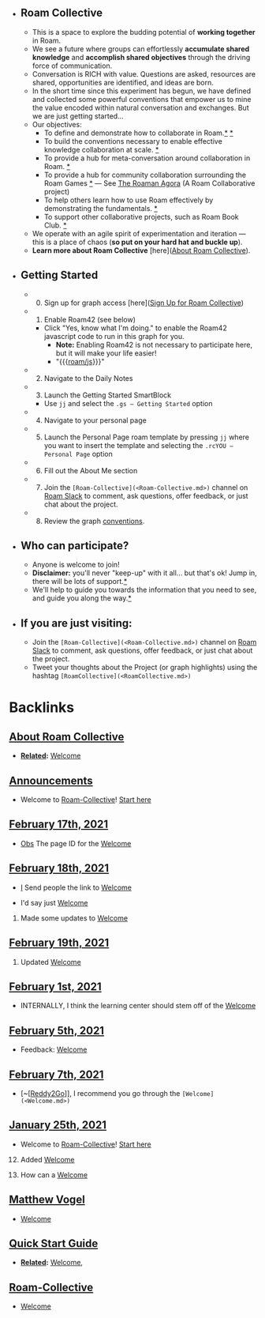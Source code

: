 - ## Roam Collective
    - This is a space to explore the budding potential of **working together** in Roam.
    - We see a future where groups can effortlessly __accumulate shared knowledge__ and __accomplish shared objectives__ through the driving force of communication.
    - Conversation is RICH with value. Questions are asked, resources are shared, opportunities are identified, and ideas are born. 
    - In the short time since this experiment has begun, we have defined and collected some powerful conventions that empower us to mine the value encoded within natural conversation and exchanges. But we are just getting started...
    - Our objectives:
        - To define and demonstrate how to collaborate in Roam.[*](((-VfLPtkvE))) [*](((dunAq0mq-)))
        - To build the conventions necessary to enable effective knowledge collaboration at scale. [*](((Ph6GmvSym)))
        - To provide a hub for meta-conversation around collaboration in Roam. [*](((eANvlBt9C)))
        - To provide a hub for community collaboration surrounding the Roam Games [*](((J3g3yeNQW))) — See [The Roaman Agora](https://roamresearch.com/#/app/The-Roaman-Agora/page/wujSyfjAu) (A Roam Collaborative project)
        - To help others learn how to use Roam effectively by demonstrating the fundamentals.  [*](((atERD5myP)))
        - To support other collaborative projects, such as Roam Book Club. [*](((kpwuAoflN)))
    - We operate with an agile spirit of experimentation and iteration — this is a place of chaos (**so put on your hard hat and buckle up**).
    - __Learn more about Roam Collective__ [here]([About Roam Collective](<About Roam Collective.md>)).
- ## Getting Started
    - 0. Sign up for graph access [here]([Sign Up for Roam Collective](<Sign Up for Roam Collective.md>))
    - 1. Enable Roam42 (see below)
        - Click "Yes, know what I'm doing." to enable the Roam42 javascript code to run in this graph for you.
            - **Note:** Enabling Roam42 is not necessary to participate here, but it will make your life easier!
            - "{{{[roam/js](<roam/js.md>)}}}"
    - 2. Navigate to the Daily Notes
    - 3. Launch the Getting Started SmartBlock 
        - Use `jj` and select the `.gs — Getting Started` option
    - 4. Navigate to your personal page
    - 5. Launch the Personal Page roam template by pressing `jj` where you want to insert the template and selecting the `.rcYOU — Personal Page` option
    - 6. Fill out the About Me section
    - 7. Join the `[Roam-Collective](<Roam-Collective.md>)` channel on [Roam Slack](<Roam Slack.md>) to comment, ask questions, offer feedback, or just chat about the project.
    - 8. Review the graph [conventions]([Conventions](<Conventions.md>)). 
- ## Who can participate?
    - Anyone is welcome to join! 
    - **Disclaimer:** you'll never "keep-up" with it all... but that's ok! Jump in, there will be lots of support.[*](((cxgC2_tpw)))
    - We'll help to guide you towards the information that you need to see, and guide you along the way.[*](((DgHTbFGJw)))
- ## If you are just visiting:
    - Join the `[Roam-Collective](<Roam-Collective.md>)` channel on [Roam Slack](<Roam Slack.md>) to comment, ask questions, offer feedback, or just chat about the project.
    - Tweet your thoughts about the Project (or graph highlights) using the hashtag `[RoamCollective](<RoamCollective.md>)`

# Backlinks
## [About Roam Collective](<About Roam Collective.md>)
- **[Related](<Related.md>):** [Welcome](<Welcome.md>)

## [Announcements](<Announcements.md>)
- Welcome to [Roam-Collective](<Roam-Collective.md>)! [Start here]([Welcome](<Welcome.md>))

## [February 17th, 2021](<February 17th, 2021.md>)
- [Obs](<Obs.md>) The page ID for the [Welcome](<Welcome.md>)

## [February 18th, 2021](<February 18th, 2021.md>)
- [I](<I.md>) Send people the link to [Welcome](<Welcome.md>)

- I'd say just [Welcome](<Welcome.md>)

1. Made some updates to [Welcome](<Welcome.md>)

## [February 19th, 2021](<February 19th, 2021.md>)
1. Updated [Welcome](<Welcome.md>)

## [February 1st, 2021](<February 1st, 2021.md>)
- INTERNALLY, I think the learning center should stem off of the [Welcome](<Welcome.md>)

## [February 5th, 2021](<February 5th, 2021.md>)
- Feedback: [Welcome](<Welcome.md>)

## [February 7th, 2021](<February 7th, 2021.md>)
- [~[[Reddy2Go](<~[[Reddy2Go.md>)]], I recommend you go through the `[Welcome](<Welcome.md>)`

## [January 25th, 2021](<January 25th, 2021.md>)
- Welcome to [Roam-Collective](<Roam-Collective.md>)! [Start here]([Welcome](<Welcome.md>))

12. Added [Welcome](<Welcome.md>)

9. How can a [Welcome](<Welcome.md>)

## [Matthew Vogel](<Matthew Vogel.md>)
- [Welcome](<Welcome.md>)

## [Quick Start Guide](<Quick Start Guide.md>)
- **[Related](<Related.md>):** [Welcome](<Welcome.md>),

## [Roam-Collective](<Roam-Collective.md>)
- [Welcome](<Welcome.md>)

